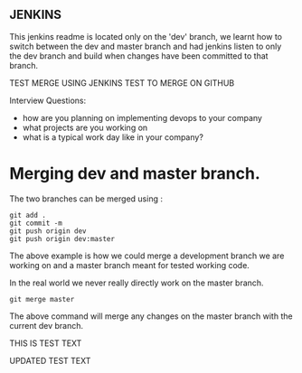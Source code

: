 ## JENKINS

This jenkins readme is located only on the 'dev' branch, we learnt how to switch between
the dev and master branch and had jenkins listen to only the dev branch and build when changes have
been committed to that branch.

TEST MERGE USING JENKINS TEST TO MERGE ON GITHUB

Interview Questions:
- how are you planning on implementing devops to your company
- what projects are you working on
- what is a typical work day like in your company?

# Merging dev and master branch.
The two branches can be merged using :
````
git add .
git commit -m
git push origin dev
git push origin dev:master
````
The above example is how we could merge a development branch we are working on
and a master branch meant for tested working code.

In the real world we never really directly work on the master branch.

````
git merge master
````
The above command will merge any changes on the master branch with the current dev
branch.

THIS IS TEST TEXT

UPDATED TEST TEXT
